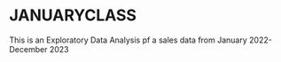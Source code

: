 # JANUARYCLASS
This is an Exploratory Data Analysis pf a sales data from January 2022- December 2023

